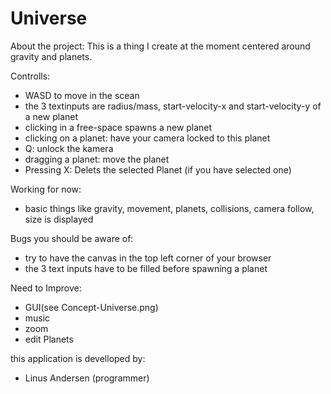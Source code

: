 # Universe
About the project:
This is a thing I create at the moment centered around gravity and planets.

Controlls:
  - WASD to move in the scean
  - the 3 textinputs are radius/mass, start-velocity-x and start-velocity-y of a new planet
  - clicking in a free-space spawns a new planet
  - clicking on a planet: have your camera locked to this planet
  - Q: unlock the kamera
  - dragging a planet: move the planet
  - Pressing X: Delets the selected Planet (if you have selected one)


Working for now:
  - basic things like gravity, movement, planets, collisions, camera follow, size is displayed

Bugs you should be aware of:
  - try to have the canvas in the top left corner of your browser
  - the 3 text inputs have to be filled before spawning a planet

Need to Improve:
  - GUI(see Concept-Universe.png)
  - music
  - zoom
  - edit Planets

this application is develloped by: 
  - Linus Andersen (programmer)
  